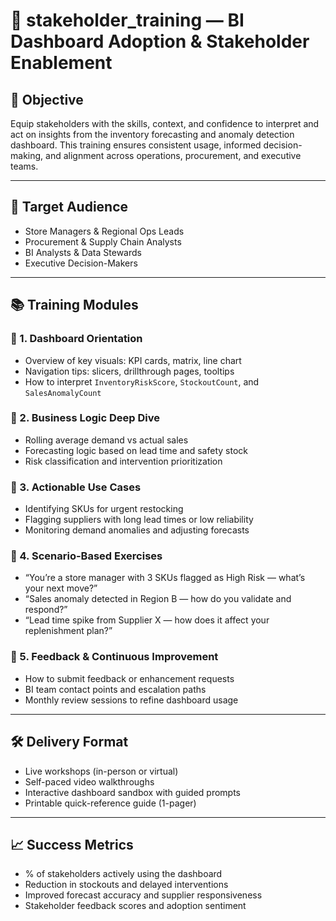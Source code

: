 # 📄 stakeholder_training — BI Dashboard Adoption & Stakeholder Enablement

## 🎯 Objective
Equip stakeholders with the skills, context, and confidence to interpret and act on insights from the inventory forecasting and anomaly detection dashboard. This training ensures consistent usage, informed decision-making, and alignment across operations, procurement, and executive teams.

---

## 🧠 Target Audience
- Store Managers & Regional Ops Leads  
- Procurement & Supply Chain Analysts  
- BI Analysts & Data Stewards  
- Executive Decision-Makers

---

## 📚 Training Modules

### 🔹 1. Dashboard Orientation
- Overview of key visuals: KPI cards, matrix, line chart  
- Navigation tips: slicers, drillthrough pages, tooltips  
- How to interpret `InventoryRiskScore`, `StockoutCount`, and `SalesAnomalyCount`

### 🔹 2. Business Logic Deep Dive
- Rolling average demand vs actual sales  
- Forecasting logic based on lead time and safety stock  
- Risk classification and intervention prioritization

### 🔹 3. Actionable Use Cases
- Identifying SKUs for urgent restocking  
- Flagging suppliers with long lead times or low reliability  
- Monitoring demand anomalies and adjusting forecasts

### 🔹 4. Scenario-Based Exercises
- “You’re a store manager with 3 SKUs flagged as High Risk — what’s your next move?”  
- “Sales anomaly detected in Region B — how do you validate and respond?”  
- “Lead time spike from Supplier X — how does it affect your replenishment plan?”

### 🔹 5. Feedback & Continuous Improvement
- How to submit feedback or enhancement requests  
- BI team contact points and escalation paths  
- Monthly review sessions to refine dashboard usage

---

## 🛠 Delivery Format
- Live workshops (in-person or virtual)  
- Self-paced video walkthroughs  
- Interactive dashboard sandbox with guided prompts  
- Printable quick-reference guide (1-pager)

---

## 📈 Success Metrics
- % of stakeholders actively using the dashboard  
- Reduction in stockouts and delayed interventions  
- Improved forecast accuracy and supplier responsiveness  
- Stakeholder feedback scores and adoption sentiment
